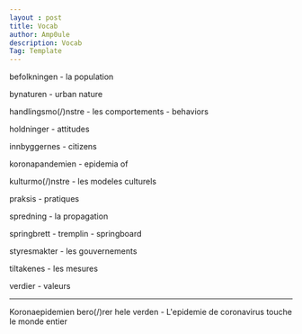 ```yaml
---
layout : post
title: Vocab
author: Amp0ule
description: Vocab
Tag: Template
---
```



befolkningen - la population

bynaturen - urban nature

handlingsmo(/)nstre - les comportements - behaviors

holdninger - attitudes

innbyggernes - citizens

koronapandemien - epidemia of 

kulturmo(/)nstre - les modeles culturels



praksis - pratiques



spredning - la propagation

springbrett - tremplin - springboard

styresmakter - les gouvernements

tiltakenes - les mesures

verdier - valeurs


****

Koronaepidemien bero(/)rer hele verden - L'epidemie de coronavirus touche le monde entier
